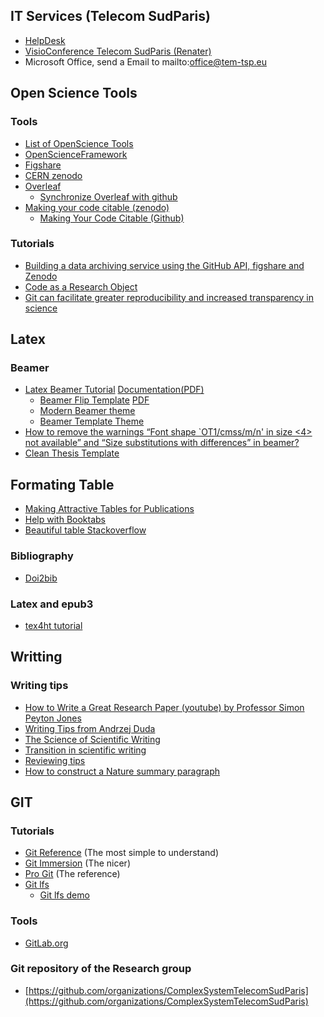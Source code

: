 ## IT Services (Telecom SudParis)
* [HelpDesk](https://ecampus.tem-tsp.eu/uPortal/f/aidesos/p/Helpdesk.u42l1n11/max/render.uP?pCp)
* [VisioConference Telecom SudParis (Renater)](https://renavisio.renater.fr/)
* Microsoft Office, send a Email to mailto:office@tem-tsp.eu

## Open Science Tools
### Tools 
* [List of OpenScience Tools](https://docs.google.com/a/luxbulb.org/spreadsheet/ccc?key=0AurNeI-ueiEEdFdwTWNnMDA0OEliNHM0WnNBQVd4eEE#gid=0)
* [OpenScienceFramework](https://openscienceframework.org/)
* [Figshare](http://figshare.com/)
* [CERN zenodo](http://zenodo.org/)
* [Overleaf](https://www.overleaf.com/)
  * [Synchronize Overleaf with github](https://ineed.coffee/3454/how-to-synchronize-an-overleaf-latex-paper-with-a-github-repository/)
* [Making your code citable (zenodo)](https://zenodo.org/)
  * [Making Your Code Citable (Github)](https://guides.github.com/activities/citable-code/)


### Tutorials 
* [Building a data archiving service using the GitHub API, figshare and Zenodo](http://arfon.org/building-a-data-archiving-service-using-the-github-api-figshare-and-zenodo)
* [Code as a Research Object](http://mozillascience.github.io/code-research-object/)
* [Git can facilitate greater reproducibility and increased transparency in science](http://www.scfbm.org/content/8/1/7/)


## Latex
### Beamer
- [Latex Beamer Tutorial](http://www.uncg.edu/cmp/reu/presentations/Charles%20Batts%20-%20Beamer%20Tutorial.pdf) [Documentation(PDF)](http://ctan.mackichan.com/macros/latex/contrib/beamer/doc/beameruserguide.pdf)
  - [Beamer Flip Template](http://www.lepp.cornell.edu/~pt267/files/code/FlipBeamerTheme2013.zip) [PDF](http://www.physics.uci.edu/~tanedo/files/code/FlipBeamerTemplate.pdf)
  - [Modern Beamer theme](https://bloerg.net/2014/09/20/a-modern-beamer-theme.html)
  - [Beamer Template Theme](http://www.drbunsen.org/designing-a-beamer-template-theme/)
- [How to remove the warnings “Font shape `OT1/cmss/m/n' in size <4> not available” and “Size substitutions with differences” in beamer?](http://tex.stackexchange.com/questions/58087/how-to-remove-the-warnings-font-shape-ot1-cmss-m-n-in-size-4-not-available)
- [Clean Thesis Template](http://cleanthesis.der-ric.de/)

## Formating Table 
* [Making Attractive Tables for Publications](https://www.inf.ethz.ch/personal/markusp/teaching/guides/guide-tables.pdf)
* [Help with Booktabs](http://tex.stackexchange.com/questions/163061/help-with-a-booktabs-table)
* [Beautiful table Stackoverflow](http://tex.stackexchange.com/questions/112343/beautiful-table-samples)

### Bibliography
* [Doi2bib](http://www.doi2bib.org/)

### Latex and epub3
* [tex4ht tutorial](https://github.com/michal-h21/helpers4ht/wiki/tex4ht-tutorial)
 
## Writting
### Writing tips
* [How to Write a Great Research Paper (youtube) by Professor Simon Peyton Jones](https://www.youtube.com/watch?v=g3dkRsTqdDA&feature=youtu.be)
* [Writing Tips from Andrzej Duda](http://duda.imag.fr/writing.pdf)
* [The Science of Scientific Writing](https://www.americanscientist.org/issues/issue.aspx?id=877&y=0&no&content=true&page=4&css=print)
* [Transition in scientific writing](http://www.infoplease.com/homework/ttransition.html)
* [Reviewing tips](http://www.brianckeegan.com/2014/03/checklist-for-reviewing-and-thus-writing-a-research-paper/)
* [How to construct a Nature summary paragraph
](http://t.co/xAhshxME1n)

## GIT
### Tutorials 
  * [Git Reference](http://gitref.org/) (The most simple to understand)
  * [Git Immersion](http://gitimmersion.com/) (The nicer)
  * [Pro Git](http://progit.org/book/) (The reference)
  * [Git lfs](https://git-lfs.github.com/)
    * [Git lfs demo](https://www.youtube.com/watch?v=uLR1RNqJ1Mw&ab_channel=GitHubTraining&Guides=)

### Tools
  * [GitLab.org](http://gitlab.org/)

### Git repository of the Research group 
* [https://github.com/organizations/ComplexSystemTelecomSudParis](https://github.com/organizations/ComplexSystemTelecomSudParis)